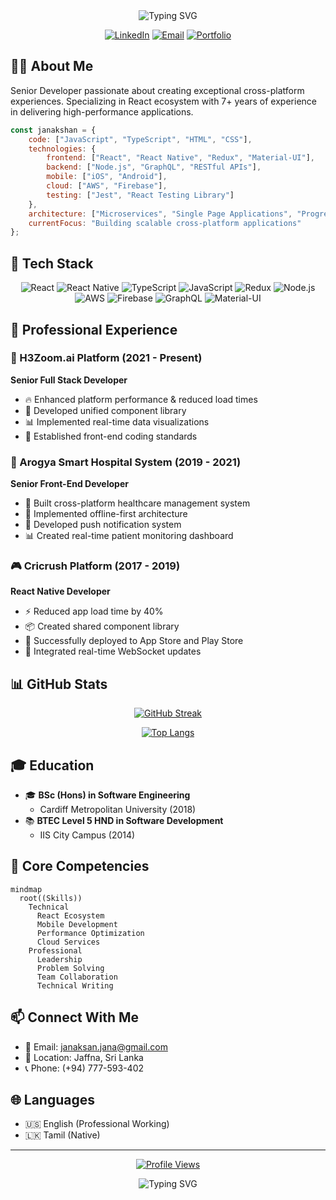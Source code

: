 <div align="center">
  <img src="https://readme-typing-svg.demolab.com?font=Fira+Code&weight=600&size=28&duration=4000&pause=1000&color=70A5FD&center=true&vCenter=true&random=false&width=435&lines=Hi+%F0%9F%91%8B+I'm+Janakshan;Senior+React+Developer;7%2B+Years+of+Experience" alt="Typing SVG" />
</div>

<div align="center">
  
[![LinkedIn](https://img.shields.io/badge/LinkedIn-0077B5?style=for-the-badge&logo=linkedin&logoColor=white)](https://linkedin.com/in/YourProfile)
[![Email](https://img.shields.io/badge/Email-D14836?style=for-the-badge&logo=gmail&logoColor=white)](mailto:janaksan.jana@gmail.com)
[![Portfolio](https://img.shields.io/badge/Portfolio-000000?style=for-the-badge&logo=About.me&logoColor=white)](YourPortfolioURL)

</div>

## 👨‍💻 About Me

Senior Developer passionate about creating exceptional cross-platform experiences. Specializing in React ecosystem with 7+ years of experience in delivering high-performance applications.

```javascript
const janakshan = {
    code: ["JavaScript", "TypeScript", "HTML", "CSS"],
    technologies: {
        frontend: ["React", "React Native", "Redux", "Material-UI"],
        backend: ["Node.js", "GraphQL", "RESTful APIs"],
        mobile: ["iOS", "Android"],
        cloud: ["AWS", "Firebase"],
        testing: ["Jest", "React Testing Library"]
    },
    architecture: ["Microservices", "Single Page Applications", "Progressive Web Apps"],
    currentFocus: "Building scalable cross-platform applications"
};
```

## 🚀 Tech Stack

<div align="center">

![React](https://img.shields.io/badge/React-20232A?style=for-the-badge&logo=react&logoColor=61DAFB)
![React Native](https://img.shields.io/badge/React_Native-20232A?style=for-the-badge&logo=react&logoColor=61DAFB)
![TypeScript](https://img.shields.io/badge/TypeScript-007ACC?style=for-the-badge&logo=typescript&logoColor=white)
![JavaScript](https://img.shields.io/badge/JavaScript-F7DF1E?style=for-the-badge&logo=javascript&logoColor=black)
![Redux](https://img.shields.io/badge/Redux-593D88?style=for-the-badge&logo=redux&logoColor=white)
![Node.js](https://img.shields.io/badge/Node.js-43853D?style=for-the-badge&logo=node.js&logoColor=white)
![AWS](https://img.shields.io/badge/AWS-232F3E?style=for-the-badge&logo=amazon-aws&logoColor=white)
![Firebase](https://img.shields.io/badge/Firebase-FFCA28?style=for-the-badge&logo=firebase&logoColor=black)
![GraphQL](https://img.shields.io/badge/GraphQL-E10098?style=for-the-badge&logo=graphql&logoColor=white)
![Material-UI](https://img.shields.io/badge/Material--UI-0081CB?style=for-the-badge&logo=material-ui&logoColor=white)

</div>

## 💼 Professional Experience

### 🏢 H3Zoom.ai Platform (2021 - Present)
**Senior Full Stack Developer**
- 🔥 Enhanced platform performance & reduced load times
- 🎨 Developed unified component library
- 📊 Implemented real-time data visualizations
- 📝 Established front-end coding standards

### 🏥 Arogya Smart Hospital System (2019 - 2021)
**Senior Front-End Developer**
- 📱 Built cross-platform healthcare management system
- 🔄 Implemented offline-first architecture
- 🔔 Developed push notification system
- 📊 Created real-time patient monitoring dashboard

### 🎮 Cricrush Platform (2017 - 2019)
**React Native Developer**
- ⚡ Reduced app load time by 40%
- 📦 Created shared component library
- 🚀 Successfully deployed to App Store and Play Store
- 🔄 Integrated real-time WebSocket updates

## 📊 GitHub Stats

<div align="center">
  
[![GitHub Streak](https://github-readme-streak-stats.herokuapp.com/?user=janakshan&theme=tokyonight)](https://git.io/streak-stats)

[![Top Langs](https://github-readme-stats.vercel.app/api/top-langs/?username=YourGitHubUsername&layout=compact&theme=tokyonight)](https://github.com/anuraghazra/github-readme-stats)

</div>

## 🎓 Education

- 🎓 **BSc (Hons) in Software Engineering**
  - Cardiff Metropolitan University (2018)
- 📚 **BTEC Level 5 HND in Software Development**
  - IIS City Campus (2014)

## 🌟 Core Competencies

```mermaid
mindmap
  root((Skills))
    Technical
      React Ecosystem
      Mobile Development
      Performance Optimization
      Cloud Services
    Professional
      Leadership
      Problem Solving
      Team Collaboration
      Technical Writing
```

## 📫 Connect With Me

- 📧 Email: janaksan.jana@gmail.com
- 📍 Location: Jaffna, Sri Lanka
- 📞 Phone: (+94) 777-593-402

## 🌐 Languages

- 🇺🇸 English (Professional Working)
- 🇱🇰 Tamil (Native)

---

<div align="center">
  
[![Profile Views](https://komarev.com/ghpvc/?username=YourGitHubUsername&color=blueviolet)](https://github.com/YourGitHubUsername)

<img src="https://readme-typing-svg.demolab.com?font=Fira+Code&weight=600&size=24&pause=1000&color=70A5FD&center=true&vCenter=true&random=false&width=435&lines=Open+to+Exciting+Opportunities!;Let's+Connect+and+Collaborate!" alt="Typing SVG" />

</div>
